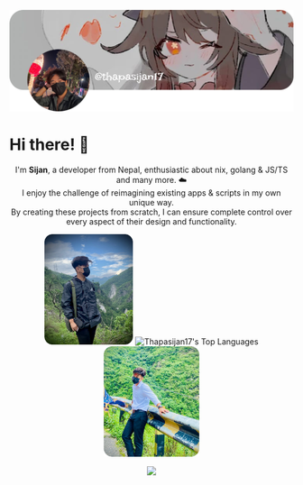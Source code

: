![banner](assets/banner.png)

# Hi there! 👋

<p align="center">
  I'm <strong>Sijan</strong>, a developer from Nepal, enthusiastic about nix, golang & JS/TS and many more. ☁️ 
  <br/>I enjoy the challenge of reimagining existing apps & scripts in my own unique way.
  <br/>By creating these projects from scratch, I can ensure complete control over every aspect of their design and functionality.
</p>

<p align="center">
  <img alt="This is me!" src="assets/idx1.png" height="196px">
  <a><img alt="Thapasijan17's Top Languages" src="https://denvercoder1-github-readme-stats.vercel.app/api/top-langs/?username=thapasijan17&langs_count=8&layout=compact&theme=react&hide_border=true&bg_color=0d1117&title_color=A594FD&icon_color=A594FD" height="192px"/></a>
  <img alt="This is me!" src="assets/idx.png" height="196px">
</p>

<p align="center">
  <a href="https://skillicons.dev">
    <img src="https://skillicons.dev/icons?i=nix,golang,bash,linux,svelte,git,rust,ae,neovim,docker,ae,blender,bun,c,cpp,cloudflare,debian,discord,express,figma,graphql,ai,java,lua,mongodb,mysql,nextjs,nginx,nodejs,nuxtjs,ps,pnpm,postgres,powershell,pr,prisma,react,redux,sqlite,sass,supabase,tailwind,threejs,vercel,aws,vite,webpack,yarn&perline=16" />
  </a>
</p>
